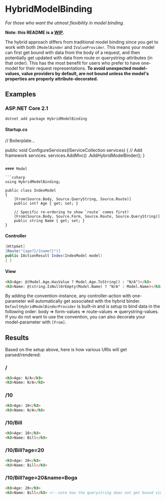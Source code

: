 # HybridModelBinding

*For those who want the utmost flexibility in model binding.*

**Note: this README is a [WIP](http://stackoverflow.com/a/15763080).**

The hybrid approach differs from traditional model binding since you get to work with both `IModelBinder` and `IValueProvider`. This means your model can first get bound with data from the body of a request, and then potentially get updated with data from route or querystring-attributes (in that order). This has the most benefit for users who prefer to have one-model for their request representations. **To avoid unexpected model-values, value providers by default, are not bound unless the model's properties are properly attribute-decorated.**

## Examples

### ASP.NET Core 2.1

```shell
dotnet add package HybridModelBinding
```

#### Startup.cs

// Boilerplate...

public void ConfigureServices(IServiceCollection services)
{
    // Add framework services.
    services.AddMvc()
        .AddHybridModelBinder();
}
```

#### Model

```csharp
using HybridModelBinding;

public class IndexModel
{
    [From(Source.Body, Source.QueryString, Source.Route)]
    public int? Age { get; set; }

    // Specific re-ordering to show `route` comes first!
    [From(Source.Body, Source.Form, Source.Route, Source.QueryString)]
    public string Name { get; set; }
}
```

#### Controller

```csharp
[HttpGet]
[Route("{age?}/{name?}")]
public IActionResult Index(IndexModel model)
{ }
```

#### View

```html
<h3>Age: @(Model.Age.HasValue ? Model.Age.ToString() : "N/A")</h3>
<h3>Name: @(string.IsNullOrEmpty(Model.Name) ? "N/A" : Model.Name)</h3>
```

By adding the convention-instance, any controller-action with one-parameter will automatically get associated with the hybrid binder. `DefaultHybridModelBinderProvider` is built-in and is setup to bind data in the following order: body => form-values => route-values => querystring-values. If you do not want to use the convention, you can also decorate your model-parameter with `[From]`.

## Results

Based on the setup above, here is how various URIs will get parsed/rendered:

### /

```html
<h3>Age: N/A</h3>
<h3>Name: N/A</h3>
```

### /10

```html
<h3>Age: 10</h3>
<h3>Name: N/A</h3>
```

### /10/Bill

```html
<h3>Age: 10</h3>
<h3>Name: Bill</h3>
```

### /10/Bill?age=20

```html
<h3>Age: 20</h3>
<h3>Name: Bill</h3>
```

### /10/Bill?age=20&name=Boga

```html
<h3>Age: 20</h3>
<h3>Name: Bill</h3> <!--note how the querystring does not get bound since the route comes first in the [From...] ordering-->
```